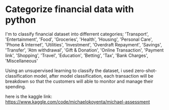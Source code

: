 # Categorize financial data with python

I'm to classify financial dataset into differrent categories;
'Transport', 'Entertainment', 'Food', 'Groceries', 'Health', 'Housing', 
'Personal Care', 'Phone & Internet', 'Utilities', 'Investment', 'Overdraft Repayment', 
'Savings', 'Transfer', 'Atm withdrawal', 'Gift & Donation', 'Online Transaction', 
'Payment link', 'Shopping', 'Travel', 'Education', 'Betting', 'Tax', 'Bank Charges', 'Miscellaneous'

Using an unsupervised learning to classify the dataset, i used zero-shot-classification model, after model classification, 
each transaction will be breakdown so that the customers will able to monitor and manage their spending.

here is the kaggle link: https://www.kaggle.com/code/michaelokoyenta/michael-assessment
